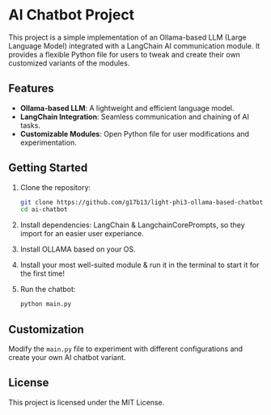 # AI Chatbot Project

This project is a simple implementation of an Ollama-based LLM (Large Language Model) integrated with a LangChain AI communication module. It provides a flexible Python file for users to tweak and create their own customized variants of the modules.

## Features

- **Ollama-based LLM**: A lightweight and efficient language model.  
- **LangChain Integration**: Seamless communication and chaining of AI tasks.  
- **Customizable Modules**: Open Python file for user modifications and experimentation.  

## Getting Started

1. Clone the repository:  
    ```bash
    git clone https://github.com/g17b13/light-phi3-ollama-based-chatbot.git
    cd ai-chatbot
    ```

2. Install dependencies:
    LangChain & LangchainCorePrompts, so they import for an easier user experiance.

4. Install OLLAMA based on your OS.

5. Install your most well-suited module & run it in the terminal to start it for the first time!

6. Run the chatbot:  
    ```bash
    python main.py
    ```

## Customization

Modify the `main.py` file to experiment with different configurations and create your own AI chatbot variant.

## License

This project is licensed under the MIT License.  
